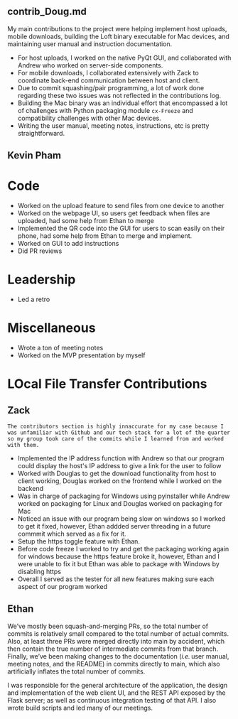 ## contrib_Doug.md ##

My main contributions to the project were helping implement host uploads, mobile downloads, building the Loft binary executable
for Mac devices, and maintaining user manual and instruction documentation. 
- For host uploads, I worked on the native PyQt GUI, and collaborated with Andrew who worked on server-side components. 
- For mobile downloads, I collaborated extensively with Zack to coordinate back-end communication between host and client.
- Due to commit squashing/pair programming, a lot of work done regarding these two issues was not reflected in the contributions log.
- Building the Mac binary was an individual effort that encompassed a lot of challenges with Python packaging module `cx-Freeze`
  and compatibility challenges with other Mac devices.
- Writing the user manual, meeting notes, instructions, etc is pretty straightforward.

## Kevin Pham

# Code
- Worked on the upload feature to send files from one device to another
- Worked on the webpage UI, so users get feedback when files are uploaded, had some help from Ethan to  merge
- Implemented the QR code into the GUI for users to scan easily on their phone, had some help from Ethan to merge and implement.
- Worked on GUI to add instructions
- Did PR reviews

# Leadership
- Led a retro

# Miscellaneous
- Wrote a ton of meeting notes
- Worked on the MVP presentation by myself

# LOcal File Transfer Contributions #

## Zack ##
`The contributors section is highly innaccurate for my case because I was unfamiliar with Github and our tech stack for a lot of the quarter so my group took care of the commits while I learned from and worked with them.`
- Implemented the IP address function with Andrew so that our program could display the host's IP address to give a link for the user to follow
- Worked with Douglas to get the download functionality from host to client working, Douglas worked on the frontend while I worked on the backend
- Was in charge of packaging for Windows using pyinstaller while Andrew worked on packaging for Linux and Douglas worked on packaging for Mac
- Noticed an issue with our program being slow on windows so I worked to get it fixed, however, Ethan addded server threading in a future commmit which served as a fix for it.
- Setup the https toggle feature with Ethan.
- Before code freeze I worked to try and get the packaging working again for windows because the https feature broke it, however, Ethan and I were unable to fix it but Ethan was able to package with Windows by disabling https
- Overall I served as the tester for all new features making sure each aspect of our program worked


## Ethan ##
We’ve mostly been squash-and-merging PRs, so the total number of commits is relatively small 
compared to the total number of actual commits. Also, at least three PRs were merged directly 
into main by accident, which then contain the true number of intermediate commits from that
branch. Finally, we’ve been making changes to the documentation (_i.e._ user manual, meeting
notes, and the README) in commits directly to main, which also artificially inflates the
total number of commits.

I was responsible for the general architecture of the application, the design and implementation of
the web client UI, and the REST API exposed by the Flask server; as well as 
continuous integration testing of that API. I also wrote build scripts and led 
many of our meetings.

